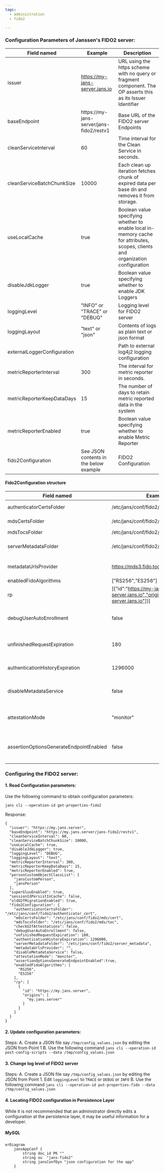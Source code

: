 ```yaml
---
tags:
  - administration
  - fido2

---
```


### Configuration Parameters of Janssen's FIDO2 server:

| Field named                 | Example                                  | Description                                                                                                                     |
|-----------------------------|------------------------------------------|---------------------------------------------------------------------------------------------------------------------------------|
| issuer                      | https://my-jans-server.jans.io           | URL using the https scheme with no query or fragment component. The OP asserts this as its Issuer Identifier                    |
| baseEndpoint                | https://my-jans-server/jans-fido2/restv1 | Base URL of the FIDO2 server Endpoints                                                                                          |
| cleanServiceInterval        | 60                                       | Time interval for the Clean Service in seconds.                                                                                 |
| cleanServiceBatchChunkSize  | 10000                                    | Each clean up iteration fetches chunk of expired data per base dn and removes it from storage.                                  |
| useLocalCache               | true                                     | Boolean value specifying whether to enable local in-memory cache for attributes, scopes, clients and organization configuration |
| disableJdkLogger            | true                                     | Boolean value specifying whether to enable JDK Loggers                                                                          |
| loggingLevel                | "INFO" or "TRACE" or "DEBUG"             | Logging level for FIDO2 server                                                                                                  |
| loggingLayout               | "text" or "json"                         | Contents of logs as plain text or json format                                                                                   |
| externalLoggerConfiguration |                                          | Path to external log4j2 logging configuration                                                                                   |
| metricReporterInterval      | 300                                      | The interval for metric reporter in seconds.                                                                                    |
| metricReporterKeepDataDays  | 15                                       | The number of days to retain metric reported data in the system                                                                 |
| metricReporterEnabled       | true                                     | Boolean value specifying whether to enable Metric Reporter                                                                      |
| fido2Configuration          | See JSON contents in the below example   | FIDO2 Configuration                                                                                                             |

#### Fido2Configuration structure

| Field named                             | Example                                                                        | Description                                                                                             |
|-----------------------------------------|--------------------------------------------------------------------------------|---------------------------------------------------------------------------------------------------------|
| authenticatorCertsFolder                | /etc/jans/conf/fido2/authenticator_cert                                        | Authenticators certificates fodler.                                                                     |
| mdsCertsFolder                          | /etc/jans/conf/fido2/mds/cert                                                  | MDS TOC root certificates folder.                                                                       |
| mdsTocsFolder                           | /etc/jans/conf/fido2/mds/toc                                                   | MDS TOC files folder.                                                                                   |
| serverMetadataFolder                    | /etc/jans/conf/fido2/server_metadata                                           | Authenticators metadata in json format. Example: virtual devices.                                       |
| metadataUrlsProvider                    | https://mds3.fido.tools                                                        | String value to provide source of URLs with external metadata.                                          |
| enabledFidoAlgorithms                   | ["RS256","ES256"]                                                              |                                                                                                         |
| rp                                      | [{"id":"https://my-jans-server.jans.io","origins":["my-jans-server.jans.io"]}] | Requested party id.                                                                                     |
| debugUserAutoEnrollment                 | false                                                                          | Allow to enroll users on enrollment/authentication requests. (Useful while running tests)               |
| unfinishedRequestExpiration             | 180                                                                            | Expiration time in seconds for pending enrollment/authentication requests                               |
| authenticationHistoryExpiration         | 1296000                                                                        | Expiration time in seconds for approved authentication requests.                                        |
| disableMetadataService                  | false                                                                          | Boolean value indicating whether the MDS download should be omitted                                     |
| attestationMode                         | "monitor"                                                                      | Enum value indicating whether MDS validation should be omitted during attestation                       |
| assertionOptionsGenerateEndpointEnabled | false                                                                          | Boolean value indicating whether the assertion custom endpoint (used especially in passkey) is enabled. |

### Configuring the FIDO2 server:
#### 1. Read Configuration parameters:

Use the following command to obtain configuration parameters:

`jans cli --operation-id get-properties-fido2`

Response:
```
{
  "issuer": "https://my.jans.server",
  "baseEndpoint": "https://my.jans.server/jans-fido2/restv1",
  "cleanServiceInterval": 60,
  "cleanServiceBatchChunkSize": 10000,
  "useLocalCache": true,
  "disableJdkLogger": true,
  "loggingLevel": "DEBUG",
  "loggingLayout": "text",
  "metricReporterInterval": 300,
  "metricReporterKeepDataDays": 15,
  "metricReporterEnabled": true,
  "personCustomObjectClassList": [
    "jansCustomPerson",
    "jansPerson"
  ],
  "superGluuEnabled": true,
  "sessionIdPersistInCache": false,
  "oldU2fMigrationEnabled": true,
  "fido2Configuration": {
    "authenticatorCertsFolder": "/etc/jans/conf/fido2/authenticator_cert",
    "mdsCertsFolder": "/etc/jans/conf/fido2/mds/cert",
    "mdsTocsFolder": "/etc/jans/conf/fido2/mds/toc",
    "checkU2fAttestations": false,
    "debugUserAutoEnrollment": false,
    "unfinishedRequestExpiration": 180,
    "authenticationHistoryExpiration": 1296000,
    "serverMetadataFolder": "/etc/jans/conf/fido2/server_metadata",
    "metadataUrlsProvider": "",
    "disableMetadataService": false,
    "attestationMode": "monitor",
    "assertionOptionsGenerateEndpointEnabled":true,
    "enabledFidoAlgorithms": [
      "RS256",
      "ES256"
    ],
    "rp": [
      {
        "id": "https://my.jans.server",
        "origins": [
          "my.jans.server"
        ]
      }
    ]
  }
}
```


#### 2. Update configuration parameters:
  Steps:
  A. Create a JSON file say `/tmp/config_values.json` by editing the JSON from Point 1
  B. Use the following command
  `jans cli --operation-id post-config-scripts --data /tmp/config_values.json`

#### 3. Change log level of FIDO2 server
  Steps:
  A. Create a JSON file say `/tmp/config_values.json` by editing the JSON from Point 1. Edit `loggingLevel` to `TRACE` or `DEBUG` or `INFO`
  B. Use the following command
    `jans cli --operation-id put-properties-fido --data /tmp/config_values.json`

#### 4. Locating FIDO2 configuration in Persistence Layer

While it is not recommended that an administrator directly edits a configuration at the persistence layer, it may be useful information for a developer.

##### MySQL
```mermaid
erDiagram
    jansAppConf {
        string doc_id PK ""
        string ou  "jans-fido2"
        string jansConfDyn "json configuration for the app"
    }
```

